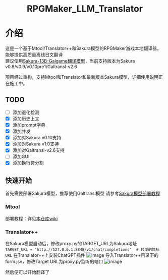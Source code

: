 <div align="center">
<h1>
  RPGMaker_LLM_Translator
</h1>
</div>

# 介绍
这是一个基于Mtool/Translator++和Sakura模型的RPGMaker游戏本地翻译器，能够提供高质量离线日文翻译  
建议使用[Sakura-13B-Galgame翻译模型](https://github.com/SakuraLLM/Sakura-13B-Galgame)，当前支持版本为Sakura v0.8/v0.9/v0.10pre1/Galtransl-v2.6

项目经过重构，支持Mtool和Translator和最新版本Sakura模型，详细使用说明正在施工中。

## TODO
- [ ] 添加退化检测
- [x] 添加历史上文
- [x] 添加prompt字典
- [x] 添加并发
- [x] 添加对Sakura v0.10支持
- [x] 添加对Sakura v1.0支持
- [x] 添加对Galtransl-v2.6支持
- [ ] 添加GUI
- [x] 添加换行符分割

## 快速开始
首先需要部署Sakura模型，推荐使用Galtransl模型
请参考[Sakura模型部署教程](https://github.com/SakuraLLM/SakuraLLM/wiki)

### Mtool
部署教程：详见[本仓库wiki](https://github.com/fkiliver/RPGMaker_LLM_Translator/wiki)

### Translator++
在Sakura模型启动后，修改proxy.py的TARGET_URL为Sakura地址  
`
TARGET_URL = "http://127.0.0.1:8848/v1/chat/completions"  # 转发的目标URL
`
在Translator++上安装ChatGPT插件
![image](https://github.com/user-attachments/assets/b77fc7e6-cb04-4efc-8488-203ac74224ac)
导入Translator++目录下的form.jsv，修改Target URL为proxy.py监听的端口
![image](https://github.com/user-attachments/assets/8d22f33a-25e8-4623-abf6-9604c41bdb88)

然后便可以开始翻译了



